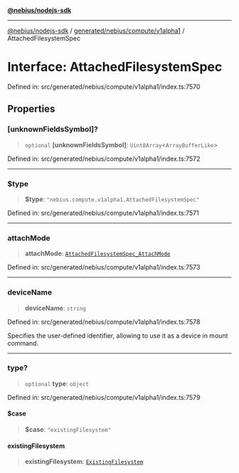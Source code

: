 [**@nebius/nodejs-sdk**](../../../../../README.md)

---

[@nebius/nodejs-sdk](../../../../../README.md) / [generated/nebius/compute/v1alpha1](../README.md) / AttachedFilesystemSpec

# Interface: AttachedFilesystemSpec

Defined in: src/generated/nebius/compute/v1alpha1/index.ts:7570

## Properties

### \[unknownFieldsSymbol\]?

> `optional` **\[unknownFieldsSymbol\]**: `Uint8Array`\<`ArrayBufferLike`\>

Defined in: src/generated/nebius/compute/v1alpha1/index.ts:7572

---

### $type

> **$type**: `"nebius.compute.v1alpha1.AttachedFilesystemSpec"`

Defined in: src/generated/nebius/compute/v1alpha1/index.ts:7571

---

### attachMode

> **attachMode**: [`AttachedFilesystemSpec_AttachMode`](../type-aliases/AttachedFilesystemSpec_AttachMode.md)

Defined in: src/generated/nebius/compute/v1alpha1/index.ts:7573

---

### deviceName

> **deviceName**: `string`

Defined in: src/generated/nebius/compute/v1alpha1/index.ts:7578

Specifies the user-defined identifier, allowing to use it as a device in mount command.

---

### type?

> `optional` **type**: `object`

Defined in: src/generated/nebius/compute/v1alpha1/index.ts:7579

#### $case

> **$case**: `"existingFilesystem"`

#### existingFilesystem

> **existingFilesystem**: [`ExistingFilesystem`](ExistingFilesystem.md)

